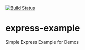 [![Build Status](https://travis-ci.com/kresss/express-example.svg?branch=master)](https://travis-ci.com/kresss/express-example)

# express-example
Simple Express Example for Demos
